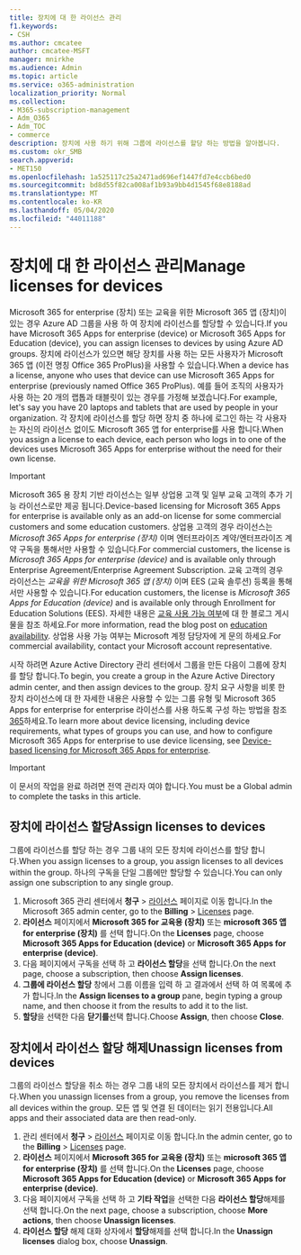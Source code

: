 ```yaml
---
title: 장치에 대 한 라이선스 관리
f1.keywords:
- CSH
ms.author: cmcatee
author: cmcatee-MSFT
manager: mnirkhe
ms.audience: Admin
ms.topic: article
ms.service: o365-administration
localization_priority: Normal
ms.collection:
- M365-subscription-management
- Adm_O365
- Adm_TOC
- commerce
description: 장치에 사용 하기 위해 그룹에 라이선스를 할당 하는 방법을 알아봅니다.
ms.custom: okr_SMB
search.appverid:
- MET150
ms.openlocfilehash: 1a525117c25a2471ad696ef1447fd7e4ccb6bed0
ms.sourcegitcommit: bd8d55f82ca008af1b93a9bb4d1545f68e8188ad
ms.translationtype: MT
ms.contentlocale: ko-KR
ms.lasthandoff: 05/04/2020
ms.locfileid: "44011188"
---
```

# <a name="manage-licenses-for-devices"></a><span data-ttu-id="3a499-103">장치에 대 한 라이선스 관리</span><span class="sxs-lookup"><span data-stu-id="3a499-103">Manage licenses for devices</span></span>

<span data-ttu-id="3a499-104">Microsoft 365 for enterprise (장치) 또는 교육을 위한 Microsoft 365 앱 (장치)이 있는 경우 Azure AD 그룹을 사용 하 여 장치에 라이선스를 할당할 수 있습니다.</span><span class="sxs-lookup"><span data-stu-id="3a499-104">If you have Microsoft 365 Apps for enterprise (device) or Microsoft 365 Apps for Education (device), you can assign licenses to devices by using Azure AD groups.</span></span> <span data-ttu-id="3a499-105">장치에 라이선스가 있으면 해당 장치를 사용 하는 모든 사용자가 Microsoft 365 앱 (이전 명칭 Office 365 ProPlus)을 사용할 수 있습니다.</span><span class="sxs-lookup"><span data-stu-id="3a499-105">When a device has a license, anyone who uses that device can use Microsoft 365 Apps for enterprise (previously named Office 365 ProPlus).</span></span> <span data-ttu-id="3a499-106">예를 들어 조직의 사용자가 사용 하는 20 개의 랩톱과 태블릿이 있는 경우를 가정해 보겠습니다.</span><span class="sxs-lookup"><span data-stu-id="3a499-106">For example, let's say you have 20 laptops and tablets that are used by people in your organization.</span></span> <span data-ttu-id="3a499-107">각 장치에 라이선스를 할당 하면 장치 중 하나에 로그인 하는 각 사용자는 자신의 라이선스 없이도 Microsoft 365 앱 for enterprise를 사용 합니다.</span><span class="sxs-lookup"><span data-stu-id="3a499-107">When you assign a license to each device, each person who logs in to one of the devices uses Microsoft 365 Apps for enterprise without the need for their own license.</span></span>

> [!IMPORTANT]
> <span data-ttu-id="3a499-108">Microsoft 365 용 장치 기반 라이선스는 일부 상업용 고객 및 일부 교육 고객의 추가 기능 라이선스로만 제공 됩니다.</span><span class="sxs-lookup"><span data-stu-id="3a499-108">Device-based licensing for Microsoft 365 Apps for enterprise is available only as an add-on license for some commercial customers and some education customers.</span></span> <span data-ttu-id="3a499-109">상업용 고객의 경우 라이선스는 *Microsoft 365 Apps for enterprise (장치)* 이며 엔터프라이즈 계약/엔터프라이즈 계약 구독을 통해서만 사용할 수 있습니다.</span><span class="sxs-lookup"><span data-stu-id="3a499-109">For commercial customers, the license is *Microsoft 365 Apps for enterprise (device)* and is available only through Enterprise Agreement/Enterprise Agreement Subscription.</span></span> <span data-ttu-id="3a499-110">교육 고객의 경우 라이선스는 *교육을 위한 Microsoft 365 앱 (장치)* 이며 EES (교육 솔루션) 등록을 통해서만 사용할 수 있습니다.</span><span class="sxs-lookup"><span data-stu-id="3a499-110">For education customers, the license is *Microsoft 365 Apps for Education (device)* and is available only through Enrollment for Education Solutions (EES).</span></span> <span data-ttu-id="3a499-111">자세한 내용은 [교육 사용 가능 여부](https://educationblog.microsoft.com/2019/08/attention-it-administrators-announcing-device-based-subscription-for-education/)에 대 한 블로그 게시물을 참조 하세요.</span><span class="sxs-lookup"><span data-stu-id="3a499-111">For more information, read the blog post on [education availability](https://educationblog.microsoft.com/2019/08/attention-it-administrators-announcing-device-based-subscription-for-education/).</span></span> <span data-ttu-id="3a499-112">상업용 사용 가능 여부는 Microsoft 계정 담당자에 게 문의 하세요.</span><span class="sxs-lookup"><span data-stu-id="3a499-112">For commercial availability, contact your Microsoft account representative.</span></span>

<span data-ttu-id="3a499-113">시작 하려면 Azure Active Directory 관리 센터에서 그룹을 만든 다음이 그룹에 장치를 할당 합니다.</span><span class="sxs-lookup"><span data-stu-id="3a499-113">To begin, you create a group in the Azure Active Directory admin center, and then assign devices to the group.</span></span> <span data-ttu-id="3a499-114">장치 요구 사항을 비롯 한 장치 라이선스에 대 한 자세한 내용은 사용할 수 있는 그룹 유형 및 Microsoft 365 Apps for enterprise for enterprise 라이선스를 사용 하도록 구성 하는 방법을 참조 [365](https://go.microsoft.com/fwlink/p/?linkid=2094216)하세요.</span><span class="sxs-lookup"><span data-stu-id="3a499-114">To learn more about device licensing, including device requirements, what types of groups you can use, and how to configure Microsoft 365 Apps for enterprise to use device licensing, see [Device-based licensing for Microsoft 365 Apps for enterprise](https://go.microsoft.com/fwlink/p/?linkid=2094216).</span></span>

> [!IMPORTANT]
> <span data-ttu-id="3a499-115">이 문서의 작업을 완료 하려면 전역 관리자 여야 합니다.</span><span class="sxs-lookup"><span data-stu-id="3a499-115">You must be a Global admin to complete the tasks in this article.</span></span>

## <a name="assign-licenses-to-devices"></a><span data-ttu-id="3a499-116">장치에 라이선스 할당</span><span class="sxs-lookup"><span data-stu-id="3a499-116">Assign licenses to devices</span></span>

<span data-ttu-id="3a499-117">그룹에 라이선스를 할당 하는 경우 그룹 내의 모든 장치에 라이선스를 할당 합니다.</span><span class="sxs-lookup"><span data-stu-id="3a499-117">When you assign licenses to a group, you assign licenses to all devices within the group.</span></span> <span data-ttu-id="3a499-118">하나의 구독을 단일 그룹에만 할당할 수 있습니다.</span><span class="sxs-lookup"><span data-stu-id="3a499-118">You can only assign one subscription to any single group.</span></span>

1. <span data-ttu-id="3a499-119">Microsoft 365 관리 센터에서 **청구** > <a href="https://go.microsoft.com/fwlink/p/?linkid=842264" target="_blank">라이선스</a> 페이지로 이동 합니다.</span><span class="sxs-lookup"><span data-stu-id="3a499-119">In the Microsoft 365 admin center, go to the **Billing** > <a href="https://go.microsoft.com/fwlink/p/?linkid=842264" target="_blank">Licenses</a> page.</span></span>
2. <span data-ttu-id="3a499-120">**라이선스** 페이지에서 **Microsoft 365 for 교육용 (장치)** 또는 **microsoft 365 앱 for enterprise (장치)** 를 선택 합니다.</span><span class="sxs-lookup"><span data-stu-id="3a499-120">On the **Licenses** page, choose **Microsoft 365 Apps for Education (device)** or **Microsoft 365 Apps for enterprise (device)**.</span></span>
3. <span data-ttu-id="3a499-121">다음 페이지에서 구독을 선택 하 고 **라이선스 할당**을 선택 합니다.</span><span class="sxs-lookup"><span data-stu-id="3a499-121">On the next page, choose a subscription, then choose **Assign licenses**.</span></span>
4. <span data-ttu-id="3a499-122">**그룹에 라이선스 할당** 창에서 그룹 이름을 입력 하 고 결과에서 선택 하 여 목록에 추가 합니다.</span><span class="sxs-lookup"><span data-stu-id="3a499-122">In the **Assign licenses to a group** pane, begin typing a group name, and then choose it from the results to add it to the list.</span></span>
5. <span data-ttu-id="3a499-123">**할당**을 선택한 다음 **닫기를**선택 합니다.</span><span class="sxs-lookup"><span data-stu-id="3a499-123">Choose **Assign**, then choose **Close**.</span></span>

## <a name="unassign-licenses-from-devices"></a><span data-ttu-id="3a499-124">장치에서 라이선스 할당 해제</span><span class="sxs-lookup"><span data-stu-id="3a499-124">Unassign licenses from devices</span></span>

<span data-ttu-id="3a499-125">그룹의 라이선스 할당을 취소 하는 경우 그룹 내의 모든 장치에서 라이선스를 제거 합니다.</span><span class="sxs-lookup"><span data-stu-id="3a499-125">When you unassign licenses from a group, you remove the licenses from all devices within the group.</span></span> <span data-ttu-id="3a499-126">모든 앱 및 연결 된 데이터는 읽기 전용입니다.</span><span class="sxs-lookup"><span data-stu-id="3a499-126">All apps and their associated data are then read-only.</span></span>

1. <span data-ttu-id="3a499-127">관리 센터에서 **청구** > <a href="https://go.microsoft.com/fwlink/p/?linkid=842264" target="_blank">라이선스</a> 페이지로 이동 합니다.</span><span class="sxs-lookup"><span data-stu-id="3a499-127">In the admin center, go to the **Billing** > <a href="https://go.microsoft.com/fwlink/p/?linkid=842264" target="_blank">Licenses</a> page.</span></span>
2. <span data-ttu-id="3a499-128">**라이선스** 페이지에서 **Microsoft 365 for 교육용 (장치)** 또는 **microsoft 365 앱 for enterprise (장치)** 를 선택 합니다.</span><span class="sxs-lookup"><span data-stu-id="3a499-128">On the **Licenses** page, choose **Microsoft 365 Apps for Education (device)** or **Microsoft 365 Apps for enterprise (device)**.</span></span>
3. <span data-ttu-id="3a499-129">다음 페이지에서 구독을 선택 하 고 **기타 작업**을 선택한 다음 **라이선스 할당**해제를 선택 합니다.</span><span class="sxs-lookup"><span data-stu-id="3a499-129">On the next page, choose a subscription, choose **More actions**, then choose **Unassign licenses**.</span></span>
4. <span data-ttu-id="3a499-130">**라이선스 할당** 해제 대화 상자에서 **할당**해제를 선택 합니다.</span><span class="sxs-lookup"><span data-stu-id="3a499-130">In the **Unassign licenses** dialog box, choose **Unassign**.</span></span>